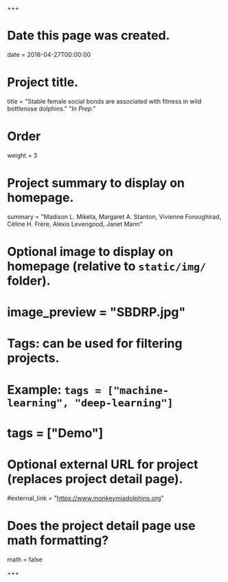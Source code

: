 +++
# Date this page was created.
date = 2016-04-27T00:00:00

# Project title.
title = "Stable female social bonds are associated with fitness in wild bottlenose dolphins." "*In Prep*."

# Order
weight = 3

# Project summary to display on homepage.
summary = "Madison L. Miketa, Margaret A. Stanton, Vivienne Foroughirad, Céline H. Frère, Alexis Levengood, Janet Mann"

# Optional image to display on homepage (relative to `static/img/` folder).
# image_preview = "SBDRP.jpg"

# Tags: can be used for filtering projects.
# Example: `tags = ["machine-learning", "deep-learning"]`
# tags = ["Demo"]

# Optional external URL for project (replaces project detail page).
#external_link = "https://www.monkeymiadolphins.org"

# Does the project detail page use math formatting?
math = false

+++


